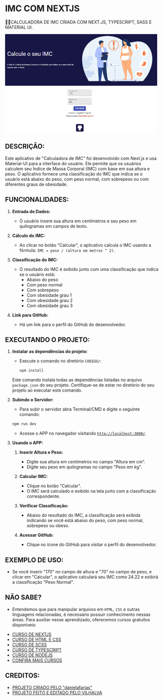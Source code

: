# IMC COM NEXTJS
👨‍🏫CALCULADORA DE IMC CRIADA COM NEXT.JS, TYPESCRIPT, SASS E MATERIAL UI.

<img src="FOTO.png" align="center" width="500"> <br>  

## DESCRIÇÃO:
Este aplicativo de "Calculadora de IMC" foi desenvolvido com Next.js e usa Material-UI para a interface do usuário. Ele permite que os usuários calculem seu Índice de Massa Corporal (IMC) com base em sua altura e peso. O aplicativo fornece uma classificação do IMC que indica se o usuário está abaixo do peso, com peso normal, com sobrepeso ou com diferentes graus de obesidade.

## FUNCIONALIDADES:
1. **Entrada de Dados:**
   - O usuário insere sua altura em centímetros e seu peso em quilogramas em campos de texto.
   
2. **Cálculo do IMC:**
   - Ao clicar no botão "Calcular", o aplicativo calcula o IMC usando a fórmula: `IMC = peso / (altura em metros ^ 2)`.
   
3. **Classificação do IMC:**
   - O resultado do IMC é exibido junto com uma classificação que indica se o usuário está:
     - Abaixo do peso
     - Com peso normal
     - Com sobrepeso
     - Com obesidade grau 1
     - Com obesidade grau 2
     - Com obesidade grau 3

4. **Link para GitHub:**
   - Há um link para o perfil do GitHub do desenvolvedor.

## EXECUTANDO O PROJETO:
1. **Instalar as dependências do projeto**:
   - Execute o comando no diretório `CODIGO/`:
     ```cmd
     npm install
     ```
   Este comando instala todas as dependências listadas no arquivo `package.json` do seu projeto. Certifique-se de estar no diretório do seu projeto ao executar este comando.

2. **Subindo o Servidor:**
   - Para subir o servidor abra Terminal/CMD e digite o seguinte comando:
   ```bash
   npm run dev
   ```
   - Acesse o APP no navegador visitando [`http://localhost:3000/`](http://localhost:3000/).

3. **Usando o APP:**
   1. **Inserir Altura e Peso:**
      - Digite sua altura em centímetros no campo "Altura em cm".
      - Digite seu peso em quilogramas no campo "Peso em kg".

   2. **Calcular IMC:**
      - Clique no botão "Calcular".
      - O IMC será calculado e exibido na tela junto com a classificação correspondente.

   3. **Verificar Classificação:**
      - Abaixo do resultado do IMC, a classificação será exibida indicando se você está abaixo do peso, com peso normal, sobrepeso ou obeso.

   4. **Acessar GitHub:**
      - Clique no ícone do GitHub para visitar o perfil do desenvolvedor.

## EXEMPLO DE USO:
- Se você inserir "170" no campo de altura e "70" no campo de peso, e clicar em "Calcular", o aplicativo calculará seu IMC como 24.22 e exibirá a classificação "Peso Normal".

## NÃO SABE?
- Entendemos que para manipular arquivos em `HTML`, `CSS` e outras linguagens relacionadas, é necessário possuir conhecimento nessas áreas. Para auxiliar nesse aprendizado, oferecemos cursos gratuitos disponíveis:
* [CURSO DE NEXTJS](https://github.com/VILHALVA/CURSO-DE-NEXTJS)
* [CURSO DE HTML E CSS](https://github.com/VILHALVA/CURSO-DE-HTML-E-CSS)
* [CURSO DE SCSS](https://github.com/VILHALVA/CURSO-DE-SCSS)
* [CURSO DE TYPESCRIPT](https://github.com/VILHALVA/CURSO-DE-TYPESCRIPT)
* [CURSO DE NODEJS](https://github.com/VILHALVA/CURSO-DE-NODEJS)
* [CONFIRA MAIS CURSOS](https://github.com/VILHALVA?tab=repositories&q=+topic:CURSO)

## CREDITOS:
- [PROJETO CRIADO PELO "danielafarias"](https://github.com/danielafarias/calculadora-imc)
- [PROJETO FEITO E EDITADO PELO VILHALVA](https://github.com/VILHALVA)





